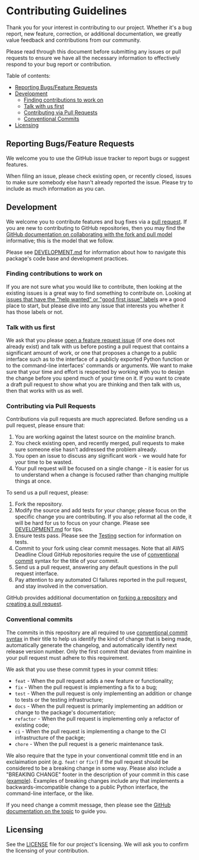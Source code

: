 # Contributing Guidelines

Thank you for your interest in contributing to our project. Whether it's a bug report, new feature, correction, or additional
documentation, we greatly value feedback and contributions from our community.

Please read through this document before submitting any issues or pull requests to ensure we have all the necessary
information to effectively respond to your bug report or contribution.

Table of contents:

* [Reporting Bugs/Feature Requests](#reporting-bugsfeature-requests)
* [Development](#development)
    * [Finding contributions to work on](#finding-contributions-to-work-on)
    * [Talk with us first](#talk-with-us-first)
    * [Contributing via Pull Requests](#contributing-via-pull-requests)
    * [Conventional Commits](#conventional-commits)
* [Licensing](#licensing)

## Reporting Bugs/Feature Requests

We welcome you to use the GitHub issue tracker to report bugs or suggest features.

When filing an issue, please check existing open, or recently closed, issues to make sure somebody else hasn't already
reported the issue. Please try to include as much information as you can.

## Development

We welcome you to contribute features and bug fixes via a [pull request](https://help.github.com/articles/creating-a-pull-request/).
If you are new to contributing to GitHub repositories, then you may find the 
[GitHub documentation on collaborating with the fork and pull model](https://docs.github.com/en/pull-requests/collaborating-with-pull-requests/getting-started/about-collaborative-development-models#fork-and-pull-model)
informative; this is the model that we follow.

Please see [DEVELOPMENT.md](./DEVELOPMENT.md) for information about how to navigate this package's
code base and development practices.

### Finding contributions to work on

If you are not sure what you would like to contribute, then looking at the existing issues is a great way to find
something to contribute on. Looking at 
[issues that have the "help wanted" or "good first issue" labels](https://github.com/aws-deadline/deadline-cloud/issues?q=is%3Aissue+is%3Aopen+label%3A%22good+first+issue%22%2C%22help+wanted%22)
are a good place to start, but please dive into any issue that interests you whether it has those labels or not.

### Talk with us first

We ask that you please [open a feature request issue](https://github.com/aws-deadline/deadline-cloud/issues/new/choose)
(if one does not already exist) and talk with us before posting a pull request that contains a significant amount of work,
or one that proposes a change to a public interface such as to the interface of a publicly exported Python function or to
the command-line interfaces' commands or arguments. We want to make sure that your time and effort is respected by working
with you to design the change before you spend much of your time on it. If you want to create a draft pull request to show what
you are thinking and then talk with us, then that works with us as well.

### Contributing via Pull Requests

Contributions via pull requests are much appreciated. Before sending us a pull request, please ensure that:

1. You are working against the latest source on the *mainline* branch.
2. You check existing open, and recently merged, pull requests to make sure someone else hasn't addressed the problem already.
3. You open an issue to discuss any significant work - we would hate for your time to be wasted.
4. Your pull request will be focused on a single change - it is easier for us to understand when a change is focused rather
   than changing multiple things at once.

To send us a pull request, please:

1. Fork the repository.
2. Modify the source and add tests for your change; please focus on the specific change you are contributing.
   If you also reformat all the code, it will be hard for us to focus on your change.
   Please see [DEVELOPMENT.md](./DEVELOPMENT.md) for tips.
3. Ensure tests pass. Please see the [Testing](./DEVELOPMENT.md#testing) section for information on tests.
4. Commit to your fork using clear commit messages. Note that all AWS Deadline Cloud GitHub repositories require the use
   of [conventional commit](#conventional-commits) syntax for the title of your commit.
5. Send us a pull request, answering any default questions in the pull request interface.
6. Pay attention to any automated CI failures reported in the pull request, and stay involved in the conversation.

GitHub provides additional documentation on [forking a repository](https://help.github.com/articles/fork-a-repo/) and
[creating a pull request](https://help.github.com/articles/creating-a-pull-request/).

### Conventional commits

The commits in this repository are all required to use [conventional commit syntax](https://www.conventionalcommits.org/en/v1.0.0/)
in their title to help us identify the kind of change that is being made, automatically generate the changelog, and 
automatically identify next release version number. Only the first commit that deviates from mainline in your pull request
must adhere to this requirement.

We ask that you use these commit types in your commit titles:

* `feat` - When the pull request adds a new feature or functionality;
* `fix` - When the pull request is implementing a fix to a bug;
* `test` - When the pull request is only implementing an addition or change to tests or the testing infrastructure;
* `docs` - When the pull request is primarily implementing an addition or change to the package's documentation;
* `refactor` - When the pull request is implementing only a refactor of existing code;
* `ci` - When the pull request is implementing a change to the CI infrastructure of the packge;
* `chore` - When the pull request is a generic maintenance task.

We also require that the type in your conventional commit title end in an exclaimation point (e.g. `feat!` or `fix!`)
if the pull request should be considered to be a breaking change in some way. Please also include a "BREAKING CHANGE" footer
in the description of your commit in this case ([example](https://www.conventionalcommits.org/en/v1.0.0/#commit-message-with-both--and-breaking-change-footer)).
Examples of breaking changes include any that implements a backwards-imcompatible change to a public Python interface,
the command-line interface, or the like. 

If you need change a commit message, then please see the
[GitHub documentation on the topic](https://docs.github.com/en/pull-requests/committing-changes-to-your-project/creating-and-editing-commits/changing-a-commit-message)
to guide you.

## Licensing

See the [LICENSE](LICENSE) file for our project's licensing. We will ask you to confirm the licensing of your contribution.
